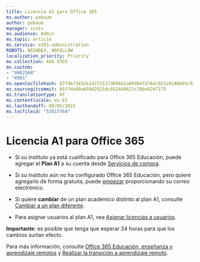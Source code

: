 ```yaml
---
title: Licencia A1 para Office 365
ms.author: pebaum
author: pebaum
manager: scotv
ms.audience: Admin
ms.topic: article
ms.service: o365-administration
ROBOTS: NOINDEX, NOFOLLOW
localization_priority: Priority
ms.collection: Adm_O365
ms.custom:
- "9002568"
- "4981"
ms.openlocfilehash: 87f4b73432e242f21373696d2a06404fd76dc921c8c80e65c91e230cf0212ccc
ms.sourcegitcommit: b5f7da89a650d2915dc652449623c78be6247175
ms.translationtype: HT
ms.contentlocale: es-ES
ms.lasthandoff: 08/05/2021
ms.locfileid: "53917764"
---
```

# <a name="a1-license-for-office-365"></a>Licencia A1 para Office 365

- Si su instituto ya está cualificado para Office 365 Educación, puede agregar el **Plan A1** a su cuenta desde [Servicios de compra](https://docs.microsoft.com/microsoft-365/commerce/buy-another-subscription#buy-another-subscription).

- Si su instituto aún no ha configurado Office 365 Educación, pero quiere agregarlo de forma gratuita, puede [empezar](https://www.microsoft.com/education/products/office) proporcionando su correo electrónico.

- Si quiere **cambiar** de un plan académico distinto al plan A1, consulte [Cambiar a un plan diferente](https://docs.microsoft.com/microsoft-365/commerce/subscriptions/switch-plans-manually).

- Para asignar usuarios al plan A1, vea [Asignar licencias a usuarios](https://docs.microsoft.com/microsoft-365/admin/manage/assign-licenses-to-users).

**Importante**: es posible que tenga que esperar 24 horas para que los cambios surtan efecto.

Para más información, consulte [Office 365 Educación, enseñanza y aprendizaje remotos](https://support.office.com/article/remote-teaching-and-learning-in-office-365-education-f651ccae-7b65-478b-8366-51bb884025c4) y [Realizar la transición a aprendizaje remoto](https://www.microsoft.com/education/remote-learning).
